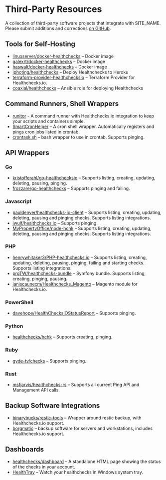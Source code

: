 # Third-Party Resources

A collection of third-party software projects that integrate with SITE_NAME.
Please submit additions and corrections
[on GitHub](https://github.com/healthchecks/healthchecks/issues).

## Tools for Self-Hosting

* [linuxserver/docker-healthchecks](https://github.com/linuxserver/docker-healthchecks) – Docker image
* [galexrt/docker-healthchecks](https://github.com/galexrt/docker-healthchecks) – Docker image
* [haswalt/docker-healthchecks](https://github.com/haswalt/docker-healthchecks) – Docker image
* [iphoting/healthchecks](https://github.com/iphoting/healthchecks/) – Deploy Healthchecks to Heroku
* [terraform-provider-healthchecksio](https://github.com/kristofferahl/terraform-provider-healthchecksio) – Terraform Provider for Healthchecks.io.
* [coaxial/healthchecks](https://galaxy.ansible.com/coaxial/healthchecks) – Ansible role for deploying Healthchecks

## Command Runners, Shell Wrappers

* [runitor](https://github.com/bdd/runitor) - A command runner with Healthchecks.io integration to keep your scripts and containers simple.
* [SmartCronHelper](https://gitlab.science.ru.nl/bram/sch) – A cron shell wrapper. Automatically registers and pings cron jobs listed in crontab.
* [crontask.sh](https://github.com/pforret/crontask) – bash wrapper to use in crontab. Supports pinging.

## API Wrappers

### Go

* [kristofferahl/go-healthchecksio](https://github.com/kristofferahl/go-healthchecksio) – Supports listing, creating, updating, deleting, pausing, pinging.
* [frozzare/go-healthchecks](https://github.com/frozzare/go-healthchecks) – Supports pinging and failing.

### Javascript

* [pauldenver/healthchecks-io-client](https://github.com/pauldenver/healthchecks-io-client) – Supports listing, creating, updating, deleting, pausing and pinging checks. Supports listing integrations.
* [jwulf/healthchecks.io](https://github.com/jwulf/healthchecks.io) – Supports pinging.
* [MyPropertyOffice/node-hchk](https://github.com/MyPropertyOffice/node-hchk) –  Supports listing, creating, updating, deleting, pausing and pinging checks. Supports listing integrations.

### PHP

* [henrywhitaker3/PHP-healthchecks.io](https://github.com/henrywhitaker3/PHP-healthchecks.io) –  Supports listing, creating, updating, deleting, pausing, pinging, failing and starting checks. Supports listing integrations.
* [prgTW/healthchecks-bundle](https://github.com/prgTW/healthchecks-bundle) – Symfony bundle. Supports listing, creating, pinging, pausing.
* [janiscaunecm/Healthchecks_Magento](https://github.com/janiscaunecm/Healthchecks_Magento) – Magento module for Healthchecks.io.

### PowerShell

* [davehope/HealthChecksIOStatusReport](https://github.com/davehope/HealthChecksIOStatusReport) – Supports pinging.

### Python

* [healthchecks/hchk](https://github.com/healthchecks/hchk) – Supports creating, pinging.

### Ruby

* [gyde-tv/checks](https://github.com/gyde-tv/checks) – Supports pinging.

### Rust

* [msfjarvis/healthchecks-rs](https://github.com/msfjarvis/healthchecks-rs) – Supports all current Ping API and Management API calls.

## Backup Software Integrations

* [binarybucks/restic-tools](https://github.com/binarybucks/restic-tools) – Wrapper around restic backup, with Healthchecks.io support.
* [borgmatic](https://torsion.org/borgmatic/docs/how-to/monitor-your-backups/#healthchecks-hook) – backup software for servers and workstations, includes Healthchecks.io support.

## Dashboards

* [healthchecks/dashboard](https://github.com/healthchecks/dashboard) – A standalone HTML page showing the status of the checks in your account.
* [HealthTray](https://github.com/taylus/HealthTray) – Watch your healthchecks in Windows system tray.
